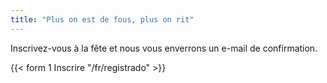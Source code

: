 ```yaml
---
title: "Plus on est de fous, plus on rit"
---
```


Inscrivez-vous à la fête et nous vous enverrons un e-mail de confirmation.

{{< form 1 Inscrire "/fr/registrado" >}}
